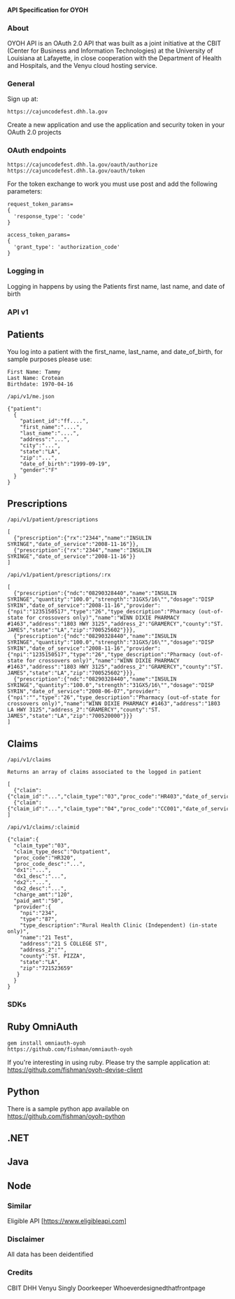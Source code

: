 #### API Specification for OYOH

### About
OYOH API is an OAuth 2.0 API that was built as a joint initiative at the CBIT (Center for Business and Information Technologies) at the University of Louisiana at Lafayette, in close cooperation with the Department of Health and Hospitals, and the Venyu cloud hosting service.

### General
Sign up at:

    https://cajuncodefest.dhh.la.gov

Create a new application and use the application and security token in your OAuth 2.0 projects

### OAuth endpoints
    https://cajuncodefest.dhh.la.gov/oauth/authorize
    https://cajuncodefest.dhh.la.gov/oauth/token


For the token exchange to work you must use post and add the following parameters:


    request_token_params=
    {
      'response_type': 'code'
    }
    
    access_token_params=
    {
      'grant_type': 'authorization_code'
    }


### Logging in
Logging in happens by using the Patients first name, last name, and date of birth

### API v1
## Patients
You log into a patient with the first_name, last_name, and date_of_birth, for sample purposes please use:

    First Name: Tammy
    Last Name: Crotean
    Birthdate: 1970-04-16

    /api/v1/me.json

    {"patient":
      {
        "patient_id":"ff....",
        "first_name":"....",
        "last_name":"....",
        "address":"...",
        "city":"...",
        "state":"LA",
        "zip":"...",
        "date_of_birth":"1999-09-19",
        "gender":"F"
      }
    }

## Prescriptions
    /api/v1/patient/prescriptions
    
    [
      {"prescription":{"rx":"2344","name":"INSULIN SYRINGE","date_of_service":"2008-11-16"}},
      {"prescription":{"rx":"2344","name":"INSULIN SYRINGE","date_of_service":"2008-11-16"}}
    ]
    
    /api/v1/patient/prescriptions/:rx
    
    [
      {"prescription":{"ndc":"08290328440","name":"INSULIN SYRINGE","quantity":"100.0","strength":"31GX5/16\"","dosage":"DISP SYRIN","date_of_service":"2008-11-16","provider":{"npi":"1235150517","type":"26","type_description":"Pharmacy (out-of-state for crossovers only)","name":"WINN DIXIE PHARMACY #1463","address":"1803 HWY 3125","address_2":"GRAMERCY","county":"ST. JAMES","state":"LA","zip":"700525602"}}},
      {"prescription":{"ndc":"08290328440","name":"INSULIN SYRINGE","quantity":"100.0","strength":"31GX5/16\"","dosage":"DISP SYRIN","date_of_service":"2008-11-16","provider":{"npi":"1235150517","type":"26","type_description":"Pharmacy (out-of-state for crossovers only)","name":"WINN DIXIE PHARMACY #1463","address":"1803 HWY 3125","address_2":"GRAMERCY","county":"ST. JAMES","state":"LA","zip":"700525602"}}},
      {"prescription":{"ndc":"08290328440","name":"INSULIN SYRINGE","quantity":"100.0","strength":"31GX5/16\"","dosage":"DISP SYRIN","date_of_service":"2008-06-07","provider":{"npi":"","type":"26","type_description":"Pharmacy (out-of-state for crossovers only)","name":"WINN DIXIE PHARMACY #1463","address":"1803 LA HWY 3125","address_2":"GRAMERCY","county":"ST. JAMES","state":"LA","zip":"700520000"}}}
    ]

## Claims
    /api/v1/claims

    Returns an array of claims associated to the logged in patient

    [
      {"claim":{"claim_id":"...","claim_type":"03","proc_code":"HR403","date_of_service":".."}},
      {"claim":{"claim_id":"...","claim_type":"04","proc_code":"CC001","date_of_service":"..."}}
    ]

    /api/v1/claims/:claimid
    
    {"claim":{
      "claim_type":"03",
      "claim_type_desc":"Outpatient",
      "proc_code":"HR320",
      "proc_code_desc":"...",
      "dx1":"...",
      "dx1_desc":"...",
      "dx2":"...",
      "dx2_desc":"...",
      "charge_amt":"120",
      "paid_amt":"50",
      "provider":{
        "npi":"234",
        "type":"87",
        "type_description":"Rural Health Clinic (Independent) (in-state only)",
        "name":"21 Test",
        "address":"21 S COLLEGE ST",
        "address_2":"",
        "county":"ST. PIZZA",
        "state":"LA",
        "zip":"721523659"
       }
      }
    }

### SDKs
## Ruby OmniAuth
    gem install omniauth-oyoh
    https://github.com/fishman/omniauth-oyoh

If you're interesting in using ruby. Please try the sample application at:
    https://github.com/fishman/oyoh-devise-client

## Python
There is a sample python app available on
    https://github.com/fishman/oyoh-python

## .NET

## Java

## Node

### Similar
Eligible API [https://www.eligibleapi.com]

### Disclaimer
All data has been deidentified

### Credits
CBIT
DHH
Venyu
Singly
Doorkeeper
Whoeverdesignedthatfrontpage
